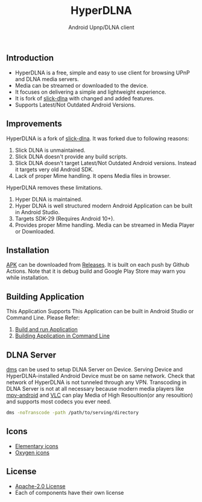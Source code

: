 <h1 align="center">HyperDLNA</h1> 
<p align="center">Android Upnp/DLNA client</p>

<br>

## Introduction
* HyperDLNA is a free, simple and easy to use client for browsing UPnP and DLNA media servers.
* Media can be streamed or downloaded to the device.
* It focuses on delivering a simple and lightweight experience.
* It is fork of [slick-dlna](https://github.com/KernelCrap/android-dlna) with changed and added features.
* Supports Latest/Not Outdated Android Versions.

## Improvements
HyperDLNA is a fork of [slick-dlna](https://github.com/KernelCrap/android-dlna). It was forked due to following reasons:
1. Slick DLNA is unmaintained.
2. Slick DLNA doesn't provide any build scripts.
3. Slick DLNA doesn't target Latest/Not Outdated Android versions. Instead it targets very old Android SDK.
4. Lack of proper Mime handling. It opens Media files in browser.

HyperDLNA removes these limitations. 
1. Hyper DLNA is maintained.
2. Hyper DLNA is well structured modern Android Application can be built in Android Studio.
3. Targets SDK-29 (Requires Android 10+).
4. Provides proper Mime handling. Media can be streamed in Media Player or Downloaded.

## Installation
[APK](https://github.com/varbhat/hyperdlna/releases/latest/download/app-debug.apk) can be downloaded from [Releases](https://github.com/varbhat/hyperdlna/releases/latest). It is built on each push by Github Actions. Note that it is debug build and Google Play Store may warn you while installation.

## Building Application
This Application Supports This Application can be built in Android Studio or Command Line.
Please Refer:
1. [Build and run Application](https://developer.android.com/studio/run)
2. [Building Application in Command Line](https://developer.android.com/studio/build/building-cmdline)

## DLNA Server
[dms](https://github.com/anacrolix/dms) can be used to setup DLNA Server on Device. Serving Device and HyperDLNA-installed Android Device must be on same network. Check that network of HyperDLNA is not tunneled through any VPN. Transcoding in DLNA Server is not at all necessary because modern media players like [mpv-android](https://github.com/mpv-android/mpv-android) and [VLC](https://www.videolan.org/vlc/download-android.html) can play Media of High Resoultion(or any resoultion) and supports most codecs you ever need.

```bash
dms -noTranscode -path /path/to/serving/directory
```

## Icons
* [Elementary icons](https://danrabbit.deviantart.com/art/elementary-Icons-65437279)
* [Oxygen icons](https://github.com/KDE/oxygen-icons)

## License
* [Apache-2.0 License](LICENSE)
* Each of components have their own license